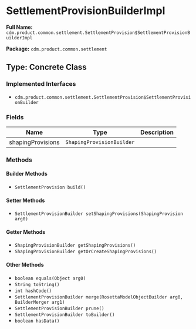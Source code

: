 # SettlementProvisionBuilderImpl

**Full Name:** `cdm.product.common.settlement.SettlementProvision$SettlementProvisionBuilderImpl`

**Package:** `cdm.product.common.settlement`

## Type: Concrete Class

### Implemented Interfaces

- `cdm.product.common.settlement.SettlementProvision$SettlementProvisionBuilder`

### Fields

| Name | Type | Description |
|------|------|-------------|
| shapingProvisions | `ShapingProvisionBuilder` |  |

### Methods

#### Builder Methods

- `SettlementProvision build()`

#### Setter Methods

- `SettlementProvisionBuilder setShapingProvisions(ShapingProvision arg0)`

#### Getter Methods

- `ShapingProvisionBuilder getShapingProvisions()`
- `ShapingProvisionBuilder getOrCreateShapingProvisions()`

#### Other Methods

- `boolean equals(Object arg0)`
- `String toString()`
- `int hashCode()`
- `SettlementProvisionBuilder merge(RosettaModelObjectBuilder arg0, BuilderMerger arg1)`
- `SettlementProvisionBuilder prune()`
- `SettlementProvisionBuilder toBuilder()`
- `boolean hasData()`

